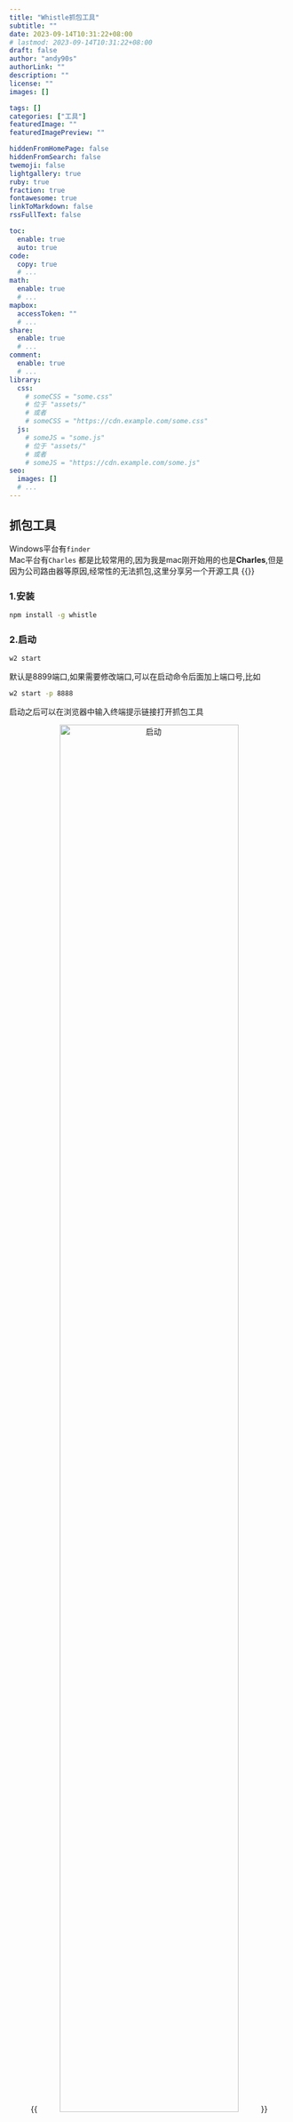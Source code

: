 ```yaml
---
title: "Whistle抓包工具"
subtitle: ""
date: 2023-09-14T10:31:22+08:00
# lastmod: 2023-09-14T10:31:22+08:00
draft: false
author: "andy90s"
authorLink: ""
description: ""
license: ""
images: []

tags: []
categories: ["工具"]
featuredImage: ""
featuredImagePreview: ""

hiddenFromHomePage: false
hiddenFromSearch: false
twemoji: false
lightgallery: true
ruby: true
fraction: true
fontawesome: true
linkToMarkdown: false
rssFullText: false

toc:
  enable: true
  auto: true
code:
  copy: true
  # ...
math:
  enable: true
  # ...
mapbox:
  accessToken: ""
  # ...
share:
  enable: true
  # ...
comment:
  enable: true
  # ...
library:
  css:
    # someCSS = "some.css"
    # 位于 "assets/"
    # 或者
    # someCSS = "https://cdn.example.com/some.css"
  js:
    # someJS = "some.js"
    # 位于 "assets/"
    # 或者
    # someJS = "https://cdn.example.com/some.js"
seo:
  images: []
  # ...
---
```

<!--more-->


## 抓包工具
Windows平台有`finder`   
Mac平台有`Charles`
都是比较常用的,因为我是mac刚开始用的也是**Charles**,但是因为公司路由器等原因,经常性的无法抓包,这里分享另一个开源工具 {{<link href="https://github.com/avwo/whistle" content="【Whistle】">}}

### 1.安装
```zsh
npm install -g whistle
```
### 2.启动
```zsh
w2 start
```
默认是8899端口,如果需要修改端口,可以在启动命令后面加上端口号,比如
```zsh
w2 start -p 8888
```

启动之后可以在浏览器中输入终端提示链接打开抓包工具
<center>
{{<image src="https://cdn.jsdelivr.net/gh/andy90s/blog-image@master/blog/images/202304131941846.png" title="启动" width="80%">}}
<div style="color:#717171;font-size:14px;font-weight:normal"> <b> 启动 </b>  </div>
</center>

### 3.停止
```zsh
w2 stop
```

### 3.手机配置
- 手机连接电脑,打开wifi,选择电脑的wifi
- 手机设置代理,代理地址填写电脑的ip地址,端口号填写`8899`
- 手机用safari输入`rootca.pro`下载证书,安装证书,也可以到网页设置页面扫码安装如下图
- 到手机的设置中,找到`通用`->`关于本机`->`证书信任设置`,找到刚才安装的证书,打开信任开关
- 电脑打开`http://localhost:8899/`点击左侧`network`->`enable`开启抓包

<center>
{{<image src="https://cdn.jsdelivr.net/gh/andy90s/blog-image@master/blog/images/202305161441116.png" title="扫码安装证书" width="100%">}}
<div style="color:#717171;font-size:14px;font-weight:normal"> <b> 扫码安装证书 </b>  </div>
</center>

<center>
{{<image src="https://cdn.jsdelivr.net/gh/andy90s/blog-image@master/blog/images/202304131947012.png" title="开启" width="50%">}}
<div style="color:#717171;font-size:14px;font-weight:normal"> <b> 抓包 </b>  </div>
</center>

{{< admonition tip "">}}
如果证书配置成功,但是抓包不成功,并且网络也正常,但是手机却无法访问网络,这时候可以尝试关闭电脑的wifi,然后再打开,这样手机就可以访问网络了
{{< /admonition >}}

### MOCK数据
<center>
{{<image src="https://cdn.jsdelivr.net/gh/andy90s/blog-image@master/blog/images/Mock返回的数据.gif" title="mock数据" width="90%">}}
<div style="color:#717171;font-size:14px;font-weight:normal"> <b> mock数据 </b>  </div>
</center>